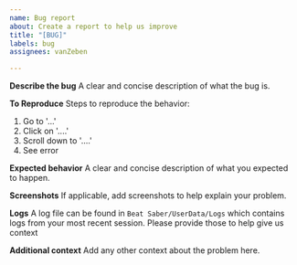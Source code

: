 ```yaml
---
name: Bug report
about: Create a report to help us improve
title: "[BUG]"
labels: bug
assignees: vanZeben

---
```


**Describe the bug**
A clear and concise description of what the bug is.

**To Reproduce**
Steps to reproduce the behavior:
1. Go to '...'
2. Click on '....'
3. Scroll down to '....'
4. See error

**Expected behavior**
A clear and concise description of what you expected to happen.

**Screenshots**
If applicable, add screenshots to help explain your problem.

**Logs**
A log file can be found in `Beat Saber/UserData/Logs` which contains logs from your most recent session. Please provide those to help give us context

**Additional context**
Add any other context about the problem here.
